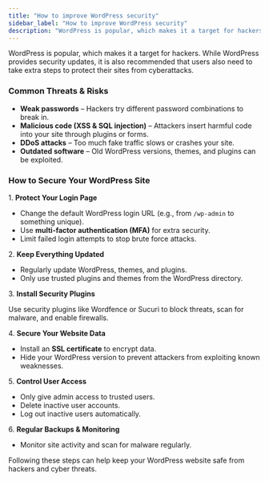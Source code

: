 ```yaml
---
title: "How to improve WordPress security"
sidebar_label: "How to improve WordPress security"
description: "WordPress is popular, which makes it a target for hackers. While WordPress provides security updates, it is also recommended that users also need to take extra"
---
```


WordPress is popular, which makes it a target for hackers. While WordPress provides security updates, it is also recommended that users also need to take extra steps to protect their sites from cyberattacks.

### Common Threats & Risks

*   **Weak passwords** – Hackers try different password combinations to break in.
*   **Malicious code (XSS & SQL injection)** – Attackers insert harmful code into your site through plugins or forms.
*   **DDoS attacks** – Too much fake traffic slows or crashes your site.
*   **Outdated software** – Old WordPress versions, themes, and plugins can be exploited.

### How to Secure Your WordPress Site

1\. **Protect Your Login Page**

*   Change the default WordPress login URL (e.g., from `/wp-admin` to something unique).
*   Use **multi-factor authentication (MFA)** for extra security.
*   Limit failed login attempts to stop brute force attacks.

2\. **Keep Everything Updated**

*   Regularly update WordPress, themes, and plugins.
*   Only use trusted plugins and themes from the WordPress directory.

3\. **Install Security Plugins**

Use security plugins like Wordfence or Sucuri to block threats, scan for malware, and enable firewalls.

4\. **Secure Your Website Data**

*   Install an **SSL certificate** to encrypt data.
*   Hide your WordPress version to prevent attackers from exploiting known weaknesses.

5\. **Control User Access**

*   Only give admin access to trusted users.
*   Delete inactive user accounts.
*   Log out inactive users automatically.

6\. **Regular Backups & Monitoring**

*   Monitor site activity and scan for malware regularly.

Following these steps can help keep your WordPress website safe from hackers and cyber threats.